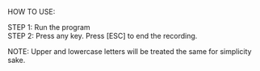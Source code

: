 HOW TO USE:

STEP 1: Run the program  
STEP 2: Press any key. Press [ESC] to end the recording.  

NOTE: Upper and lowercase letters will be treated the same for simplicity sake. 
